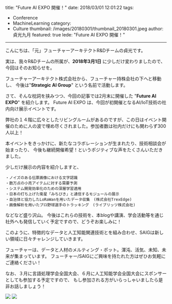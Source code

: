 title: "Future AI EXPO 開催！"
date: 2018/03/01 12:01:22
tags:
  - Conference
  - MachineLearning
category:
  - Culture
thumbnail: /images/20180301/thumbnail_20180301.jpeg
author: 貞光九月
featured: true
lede: "Future AI EXPO 開催！"
---
こんにちは、「元」フューチャーアーキテクトR&Dチームの貞光です。

実は、我々R&Dチームの所属が、<b>2018年3月1日</b> に少しだけ変わりましたので、今回はそのお知らせを。

フューチャーアーキテクト株式会社から、フューチャー持株会社の下へと移動し、
今後は"<b>Strategic AI Group</b>" という名前で活動します。

さて、そんな枕詞を挟みつつ、今回の記事では2月末に開催した "<b>Future AI EXPO</b>" を紹介します。
Future AI EXPO は、今回が初開催となるAI/IoT技術の社内向け展示イベントです。

弊社の１４階に広々としたリビングルームがあるのですが、この日はイベント開催のために人の波で埋め尽くされました。参加者数は社内だけにも関わらず300人以上！

本イベントをきっかけに、新たなコラボレーションが生まれたり、技術相談会が始まったり、
今後も継続開催希望！というポジティブな声をたくさんいただきました。

少しだけ展示の内容を紹介しますと、

```
・ノイズのある伝票画像における文字認識
・数万点の小売アイテムに対する需要予測
・システム開発効率化のための深層学習適用
・日本の打ち上げた衛星「みちびき」と通信するモジュールの展示
・自治体と協力したLoRaWanを用いたデータ収集　(株式会社TrexEdge)
・画像解析を用いたプロ野球選手のトラッキング　(ライブリッツ株式会社)
```

などなど盛り沢山。
今後はこれらの技術を、本blogや講演、学会活動等を通じ社外へも発信していく予定ですので、どうぞお楽しみに！

このように、特徴的なデータと人工知能関連技術とを組み合わせ、SAIGは新しい領域に日々チャレンジしていきます。

フューチャーは、データと人材のメルティング・ポット。渾沌、活気、未知、未来が集まっています。
フューチャー/SAIGにご興味を持たれた方はぜひお気軽にご連絡ください！

なお、３月に言語処理学会全国大会、６月に人工知能学会全国大会にスポンサーとしても参加する予定ですので、
もし参加される方がいらっしゃいましたら是非お話しましょう！

<img src="/images/20180301/photo_20180301_01.jpeg">

<img src="/images/20180301/photo_20180301_02.jpeg">
